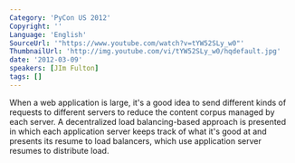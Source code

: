 ```yaml
---
Category: 'PyCon US 2012'
Copyright: ''
Language: 'English'
SourceUrl: '"https://www.youtube.com/watch?v=tYW52SLy_w0"'
ThumbnailUrl: 'http://img.youtube.com/vi/tYW52SLy_w0/hqdefault.jpg'
date: '2012-03-09'
speakers: [JIm Fulton]
tags: []
---
```

When a web application is large, it's a good idea to send different kinds of
requests to different servers to reduce the content corpus managed by each
server. A decentralized load balancing-based approach is presented in which
each application server keeps track of what it's good at and presents its
resume to load balancers, which use application server resumes to distribute
load.


